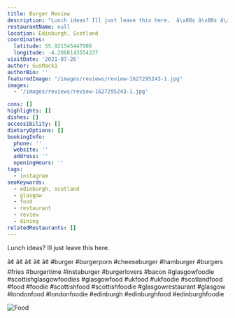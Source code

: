 ```yaml
---
title: Burger Review
description: "Lunch ideas? Ill just leave this here.  â\x80¢ â\x80¢ â\x80¢ â\x80¢ â\x80¢ #burger #burgerporn #cheeseburger #hamburger #burgers #fries #burgertime #instaburger #burgerlovers #bacon #glasgowfoodi"
restaurantName: null
location: Edinburgh, Scotland
coordinates:
  latitude: 55.921545447906
  longitude: -4.2068143554337
visitDate: '2021-07-26'
author: GusMack1
authorBio: ''
featuredImage: "/images/reviews/review-1627295243-1.jpg"
images:
  - '/images/reviews/review-1627295243-1.jpg'

cons: []
highlights: []
dishes: []
accessibility: []
dietaryOptions: []
bookingInfo:
  phone: ''
  website: ''
  address: ''
  openingHours: ''
tags:
  - instagram
seoKeywords:
  - edinburgh, scotland
  - glasgow
  - food
  - restaurant
  - review
  - dining
relatedRestaurants: []
---
```


Lunch ideas? Ill just leave this here.

â¢
â¢
â¢
â¢
â¢
#burger #burgerporn #cheeseburger #hamburger #burgers #fries #burgertime #instaburger #burgerlovers #bacon #glasgowfoodie #scottishglasgowfoodies #glasgowfood #ukfood #ukfoodie #scotlandfood #food #foodie #scottishfood #scottishfoodie #glasgowrestaurant #glasgow #londonfood #londonfoodie #edinburgh #edinburghfood #edinburghfoodie

![Food](/images/reviews/review-1627295243-1.jpg)
